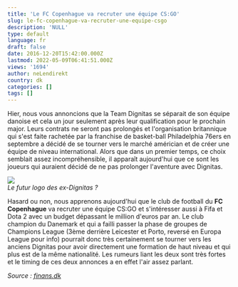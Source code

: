 ```yaml
---
title: 'Le FC Copenhague va recruter une équipe CS:GO'
slug: le-fc-copenhague-va-recruter-une-equipe-csgo
description: 'NULL'
type: default
language: fr
draft: false
date: 2016-12-20T15:42:00.000Z
lastmod: 2022-05-09T06:41:51.000Z
views: '1694'
author: neLendirekt
country: dk
categories: []
tags: []
---
```

Hier, nous vous annoncions que la Team Dignitas se séparait de son équipe danoise et cela un jour seulement après leur qualification pour le prochain major. Leurs contrats ne seront pas prolongés et l'organisation britannique qui s'est faite rachetée par la franchise de basket-ball Philadelphia 76ers en septembre a décidé de se tourner vers le marché américian et de créer une équipe de niveau international. Alors que dans un premier temps, ce choix semblait assez incompréhensible, il apparaît aujourd'hui que ce sont les joueurs qui auraient décidé de ne pas prolonger l'aventure avec Dignitas.

![](/storage/images/585950d6739b6_20130917-fc-kobenhavn-juventus-champions-league-60jpg.jpg)  
_Le futur logo des ex-Dignitas ?_

Hasard ou non, nous apprenons aujourd'hui que le club de football du **FC Copenhague** va recruter une équipe CS:GO et s'intéresser aussi à Fifa et Dota 2 avec un budget dépassant le million d'euros par an. Le club champion du Danemark et qui a failli passer la phase de groupes de Champions League (3ème derrière Leicester et Porto, reversé en Europa League pour info) pourrait donc très certainement se tourner vers les anciens Dignitas pour avoir directement une formation de haut niveau et qui plus est de la même nationalité. Les rumeurs liant les deux sont très fortes et le timing de ces deux annonces a en effet l'air assez parlant. 

_Source : [finans.dk](http://finans.dk/finans/ECE9225671/parken-klar-med-ny-forretning-vil-sende-millioner-efter-professionelle-computerspillere-i-fcktroejer/?ctxref=fplive)_
